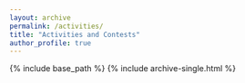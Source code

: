 ```yaml
---
layout: archive
permalink: /activities/
title: "Activities and Contests"
author_profile: true
---
```


{% include base_path %}
  {% include archive-single.html %}

